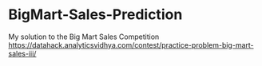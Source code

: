 # BigMart-Sales-Prediction
My solution to the Big Mart Sales Competition https://datahack.analyticsvidhya.com/contest/practice-problem-big-mart-sales-iii/
